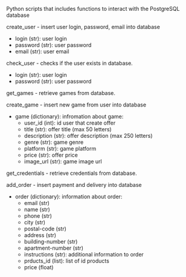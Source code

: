 Python scripts that includes functions to interact with the PostgreSQL database

create_user - insert user login, password, email into database
- login (str): user login
- password (str): user password 
- email (str): user email

check_user - checks if the user exists in database.
- login (str): user login
- password (str): user password 

get_games - retrieve games from database.

create_game - insert new game from user into database
- game (dictionary): infromation about game: 
    - user_id (int): id user that create offer
    - title (str): offer title (max 50 letters)
    - description (str): offer description (max 250 letters)
    - genre (str): game genre
    - platform (str): game platform
    - price (str): offer price
    - image_url (str): game image url

get_credentials - retrieve credentials from database.

add_order - insert payment and delivery into database
- order (dictionary): information about order:
    - email (str)
    - name (str)
    - phone (str)
    - city (str)
    - postal-code (str)
    - address (str)
    - building-number (str)
    - apartment-number (str)
    - instructions (str): additional information to order
    - prducts_id (list): list of id products
    - price (float)
